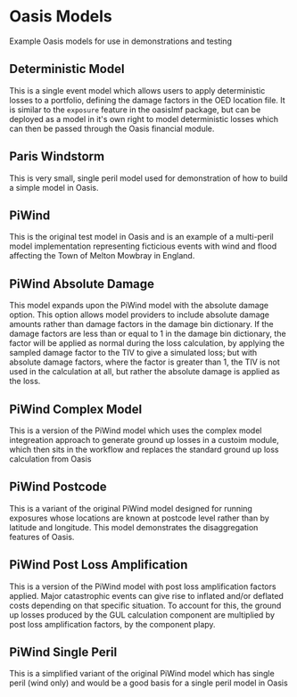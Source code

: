 # Oasis Models
Example Oasis models for use in demonstrations and testing


## Deterministic Model
This is a single event model which allows users to apply deterministic losses to a portfolio, defining the damage factors in the OED location file. It is similar to the `exposure` feature in the oasislmf package, but can be deployed as a model in it's own right to model deterministic losses which can then be passed through the Oasis financial module.

## Paris Windstorm
This is very small, single peril model used for demonstration of how to build a simple model in Oasis.

## PiWind
This is the original test model in Oasis and is an example of a multi-peril model implementation representing ficticious events with wind and flood affecting the Town of Melton Mowbray in England.

## PiWind Absolute Damage
This model expands upon the PiWind model with the absolute damage option. This option allows model providers to include absolute damage amounts rather than damage factors in the damage bin dictionary. If the damage factors are less than or equal to 1 in the damage bin dictionary, the factor will be applied as normal during the loss calculation, by applying the sampled damage factor to the TIV to give a simulated loss; but with absolute damage factors, where the factor is greater than 1, the TIV is not used in the calculation at all, but rather the absolute damage is applied as the loss.

## PiWind Complex Model
This is a version of the PiWind model which uses the complex model integreation approach to generate ground up losses in a custoim module, which then sits in the workflow and replaces the standard ground up loss calculation from Oasis

## PiWind Postcode
This is a variant of the original PiWind model designed for running exposures whose locations are known at postcode level rather than by latitude and longitude. This model demonstrates the disaggregation features of Oasis.

## PiWind Post Loss Amplification
This is a version of the PiWind model with post loss amplification factors applied. Major catastrophic events can give rise to inflated and/or deflated costs depending on that specific situation. To account for this, the ground up losses produced by the GUL calculation component are multiplied by post loss amplification factors, by the component plapy.

## PiWind Single Peril
This is a simplified variant of the original PiWind model which has single peril (wind only) and would be a good basis for a single peril model in Oasis
